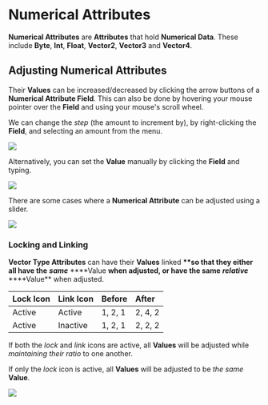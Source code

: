 # Numerical Attributes

**Numerical Attributes** are **Attributes** that hold **Numerical Data**. These include **Byte**, **Int**, **Float**, **Vector2**, **Vector3** and **Vector4**.

## Adjusting Numerical Attributes

Their **Values** can be increased/decreased by clicking the arrow buttons of a **Numerical Attribute Field**. This can also be done by hovering your mouse pointer over the **Field** and using your mouse's scroll wheel.

We can change the _step_ \(the amount to increment by\), by right-clicking the **Field**, and selecting an amount from the menu.

![](../../../.gitbook/assets/attributeadjustnumerical.gif)

Alternatively, you can set the **Value** manually by clicking the **Field** and typing.

![](../../../.gitbook/assets/attributeadjustnumericalmanual.gif)

There are some cases where a **Numerical Attribute** can be adjusted using a slider.

![](../../../.gitbook/assets/attributeadjustslider.gif)

### Locking and Linking

**Vector Type Attributes** can have their **Values** linked **\*\*so that they either all have the** _**same**_ ****Value **when adjusted, or have the same** _**relative**_ ****Value\*\* when adjusted.

| Lock Icon | Link Icon | Before | After |
| :--- | :--- | :--- | :--- |
| Active | Active | 1, 2, 1 | 2, 4, 2 |
| Active | Inactive | 1, 2, 1 | 2, 2, 2 |

If both the _lock_ and _link_ icons are active, all **Values** will be adjusted while _maintaining their ratio_ to one another.

If only the _lock_ icon is active, all **Values** will be adjusted to be _the same_ **Value**.

![](../../../.gitbook/assets/attributeadjustvectorlock.gif)

